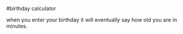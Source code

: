 #birthday calculator

when you enter your birthday it will eventually say how old you are in minutes.

